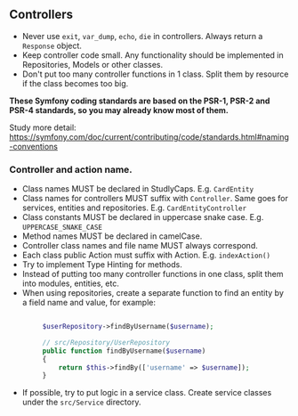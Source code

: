 ## Controllers

* Never use `exit`, `var_dump`, `echo`, `die` in controllers. Always return a `Response` object.
* Keep controller code small. Any functionality should be implemented in Repositories, Models or other classes.
* Don't put too many controller functions in 1 class. Split them by resource if the class becomes too big.

**These Symfony coding standards are based on the PSR-1, PSR-2 and PSR-4 standards, so you may already know most of them.**

Study more detail: https://symfony.com/doc/current/contributing/code/standards.html#naming-conventions

### Controller and action name.

* Class names MUST be declared in StudlyCaps. E.g. `CardEntity`
* Class names for controllers MUST suffix with `Controller`. Same goes for services, entities and repositories. E.g. `CardEntityController`
* Class constants MUST be declared in uppercase snake case. E.g. `UPPERCASE_SNAKE_CASE`
* Method names MUST be declared in camelCase.
* Controller class names and file name MUST always correspond.
* Each class public Action must suffix with Action. E.g. `indexAction()`
* Try to implement Type Hinting for methods.
* Instead of putting too many controller functions in one class, split them into modules, entities, etc.
* When using repositories, create a separate function to find an entity by a field name and value, for example:
   ```php

        $userRepository->findByUsername($username);

        // src/Repository/UserRepository
        public function findByUsername($username)
        {
            return $this->findBy(['username' => $username]);
        }
    ```
* If possible, try to put logic in a service class. Create service classes under the `src/Service` directory.
